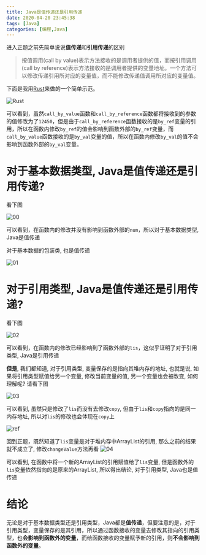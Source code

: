 ```yaml
---
title: Java是值传递还是引用传递
date: 2020-04-20 23:45:38
tags: [Java]
categories: [编程,Java]
---
```


进入正题之前先简单说说**值传递**和**引用传递**的区别

> 按值调用(call by value)表示方法接收的是调用者提供的值，而按引用调用(call by reference)表示方法接收的是调用者提供的变量地址。一个方法可以修改传递引用所对应的变量值，而不能修改传递值调用所对应的变量值。

下面是我用[Rust](https://www.rust-lang.org/)来做的一个简单示范。

![Rust](https://erina.gitee.io/blog/img/20200420-23/rust.png)

可以看到，虽然`call_by_value`函数和`call_by_reference`函数都将接收到的参数的值修改为了`12450`，但是由于`call_by_reference`函数接收的是`by_ref`变量的引用，所以在函数内修改`by_ref`的值会影响到函数外部的`by_ref`变量，而`call_by_value`函数接收的是`by_val`变量的值，所以在函数内修改`by_val`的值不会影响到函数外部的`by_val`变量。

<!-- more -->

# 对于基本数据类型, Java是值传递还是引用传递?

看下图

![00](https://erina.gitee.io/blog/img/20200420-23/00.png)

可以看到，在函数内的修改并没有影响到函数外部的`num`，所以对于基本数据类型, Java是值传递

对于基本数据的包装类, 也是值传递

![01](https://erina.gitee.io/blog/img/20200420-23/01.png)

# 对于引用类型, Java是值传递还是引用传递?

看下图

![02](https://erina.gitee.io/blog/img/20200420-23/02.png)

可以看到，在函数内的修改已经影响到了函数外部的`lis`，这似乎证明了对于引用类型, Java是引用传递

**但是**, 我们都知道, 对于引用类型, 变量保存的是指向其堆内存的地址, 也就是说, 如果将引用类型赋值给另一个变量, 修改当前变量的值, 另一个变量也会被改变, 如何理解呢? 请看下图

![03](https://erina.gitee.io/blog/img/20200420-23/03.png)

可以看到, 虽然只是修改了`lis`而没有去修改`copy`, 但由于`lis`和`copy`指向的是同一内存地址, 所以对`lis`的修改也会体现在`copy`上

![ref](https://erina.gitee.io/blog/img/20200420-23/ref.png)

回到正题，既然知道了`lis`变量是对于堆内存中ArrayList的引用, 那么之前的结果就不成立了, 修改`changeValue`方法再看
![04](https://erina.gitee.io/blog/img/20200420-23/04.png)

可以看到, 在函数中将一个新的ArrayList的引用赋值给了`lis`变量, 但是函数外的`lis`变量依然指向的是原来的ArrayList, 所以得出结论, 对于引用类型, Java也是值传递

# 结论
无论是对于基本数据类型还是引用类型，Java都是**值传递**，但要注意的是，对于引用类型，变量保存的是其引用，所以通过函数接收的变量去修改其指向的引用类型，也**会影响到函数外的变量**，而给函数接收的变量赋予新的引用，则**不会影响到函数外的变量**。
